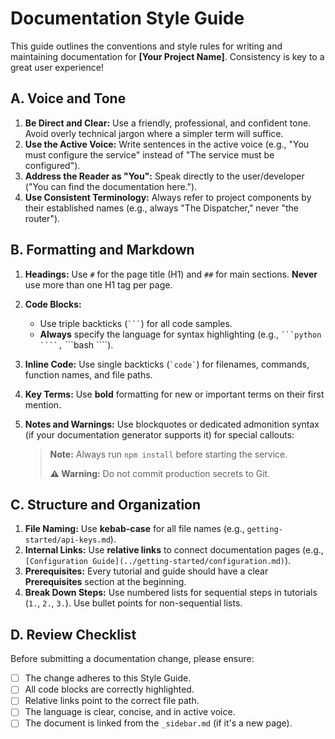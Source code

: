 # Documentation Style Guide

This guide outlines the conventions and style rules for writing and maintaining documentation for **[Your Project Name]**. Consistency is key to a great user experience!

## A. Voice and Tone

1.  **Be Direct and Clear:** Use a friendly, professional, and confident tone. Avoid overly technical jargon where a simpler term will suffice.
2.  **Use the Active Voice:** Write sentences in the active voice (e.g., "You must configure the service" instead of "The service must be configured").
3.  **Address the Reader as "You":** Speak directly to the user/developer ("You can find the documentation here.").
4.  **Use Consistent Terminology:** Always refer to project components by their established names (e.g., always "The Dispatcher," never "the router").

## B. Formatting and Markdown

1.  **Headings:** Use `#` for the page title (H1) and `##` for main sections. **Never** use more than one H1 tag per page.
2.  **Code Blocks:**
    * Use triple backticks (```` ``` ````) for all code samples.
    * **Always** specify the language for syntax highlighting (e.g., `` ```python ````, `` ```bash ````).
3.  **Inline Code:** Use single backticks (`` `code` ``) for filenames, commands, function names, and file paths.
4.  **Key Terms:** Use **bold** formatting for new or important terms on their first mention.
5.  **Notes and Warnings:** Use blockquotes or dedicated admonition syntax (if your documentation generator supports it) for special callouts:

    > **Note:** Always run `npm install` before starting the service.
    >
    > **⚠️ Warning:** Do not commit production secrets to Git.

## C. Structure and Organization

1.  **File Naming:** Use **kebab-case** for all file names (e.g., `getting-started/api-keys.md`).
2.  **Internal Links:** Use **relative links** to connect documentation pages (e.g., `[Configuration Guide](../getting-started/configuration.md)`).
3.  **Prerequisites:** Every tutorial and guide should have a clear **Prerequisites** section at the beginning.
4.  **Break Down Steps:** Use numbered lists for sequential steps in tutorials (`1.`, `2.`, `3.`). Use bullet points for non-sequential lists.

## D. Review Checklist

Before submitting a documentation change, please ensure:

* [ ] The change adheres to this Style Guide.
* [ ] All code blocks are correctly highlighted.
* [ ] Relative links point to the correct file path.
* [ ] The language is clear, concise, and in active voice.
* [ ] The document is linked from the `_sidebar.md` (if it's a new page).